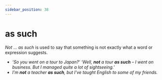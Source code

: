 ```yaml
---
sidebar_position: 38
---
```


# as such

*Not … as such* is used to say that something is not exactly what a word or expression suggests.

- *‘So you went on a tour to Japan?’ ‘Well, **not** a tour **as such** – I went on business. But I managed quite a lot of sightseeing.’*
- *I’m **not** a teacher **as such**, but I’ve taught English to some of my friends.*

